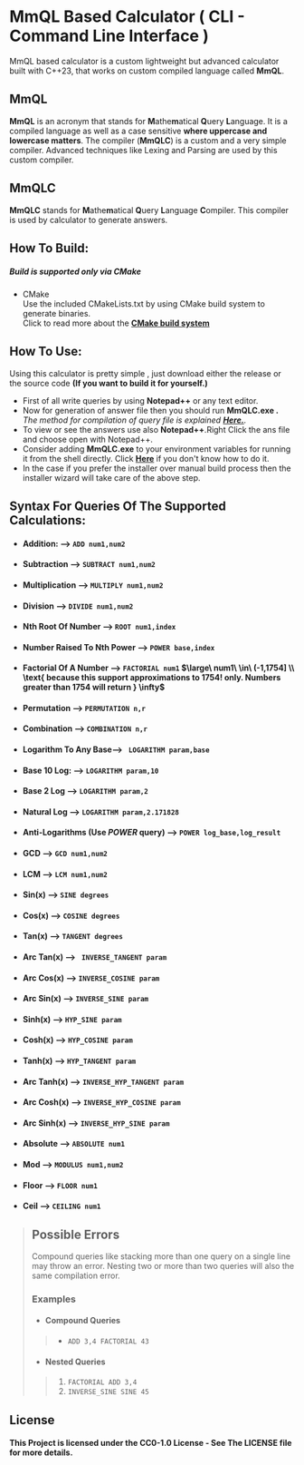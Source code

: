 
# MmQL Based Calculator  ( CLI - Command Line Interface )

MmQL based calculator is a custom lightweight but advanced calculator built with C++23, that works on custom compiled language called **MmQL**.

## MmQL

**MmQL** is an acronym that stands for **M**athe**m**atical **Q**uery **L**anguage. It is a compiled language as well as a case sensitive **where uppercase and  lowercase matters**. The compiler (**MmQLC**) is a custom and a very simple compiler. Advanced techniques like Lexing and Parsing are used by this custom compiler.

## MmQLC

**MmQLC** stands for **M**athe**m**atical **Q**uery **L**anguage **C**ompiler. This compiler is used by calculator to generate answers.

## How  To  Build:

##### 	Build is supported only via CMake<br/>

- CMake<br/>Use the included CMakeLists.txt by using CMake build system to generate binaries.<br/> Click to read more about the [**CMake build system**](https://cmake.org/documentation/)


## How  To  Use:

Using this calculator is pretty simple  , just download either the release or the source code **(If you want to build it for yourself.)** 

- First of all write queries by using  **Notepad++** or any text editor.
- Now for generation of answer file then you should run **MmQLC.exe .** *The method for compilation of query file is explained [**Here.**](DetailedDocs/MmQLC_Usage.md).*
- To view or see the answers use also **Notepad++**.Right Click the ans file and choose open with Notepad++.
- Consider adding **MmQLC.exe** to your environment variables for running it from the shell directly. Click [**Here**](https://www.youtube.com/watch?v=z84UIZy_qgE) if you don't know how to do it.
- In  the case if you prefer the installer over manual build process then the installer wizard will take care of the above step.
## Syntax  For  Queries  Of  The  Supported  Calculations:

- #### Addition: --> `ADD num1,num2`

- #### Subtraction --> `SUBTRACT num1,num2`

- #### Multiplication --> `MULTIPLY num1,num2`

- #### Division --> `DIVIDE num1,num2`

- #### Nth Root Of Number --> `ROOT num1,index`

- #### Number Raised To Nth Power --> `POWER base,index`

- #### Factorial Of A Number --> `FACTORIAL num1` $\large\ num1\ \in\ (-1,1754] \\ \text{ because this support approximations to 1754! only. Numbers greater than 1754 will return } \infty$

- #### Permutation --> `PERMUTATION n,r`

- #### Combination --> `COMBINATION n,r`

- #### Logarithm To  Any Base--> ` LOGARITHM param,base`

- #### Base 10 Log: --> `LOGARITHM param,10`

- #### Base 2 Log --> `LOGARITHM param,2`

- #### Natural Log --> `LOGARITHM param,2.171828`

- #### Anti-Logarithms  (Use ***POWER*** query) --> `POWER log_base,log_result` 

- #### GCD --> `GCD num1,num2`

- #### LCM --> `LCM num1,num2`

- #### Sin(x)  --> `SINE degrees`

- #### Cos(x) --> `COSINE degrees`

- #### Tan(x) --> `TANGENT degrees`

- #### Arc Tan(x)  --> ` INVERSE_TANGENT param`

- #### Arc  Cos(x) --> `INVERSE_COSINE param`

- #### Arc Sin(x) --> `INVERSE_SINE param`

- #### Sinh(x)   --> `HYP_SINE param`

- #### Cosh(x) --> `HYP_COSINE param`

- #### Tanh(x) --> `HYP_TANGENT param`

- #### Arc Tanh(x) --> `INVERSE_HYP_TANGENT param`

- #### Arc Cosh(x) --> `INVERSE_HYP_COSINE param`

- #### Arc Sinh(x) --> `INVERSE_HYP_SINE param`

- #### Absolute --> `ABSOLUTE num1`

- #### Mod --> `MODULUS num1,num2`

- #### Floor --> `FLOOR num1`

- #### Ceil --> `CEILING num1`

>## Possible Errors
> Compound queries like stacking more than one query on a single line may throw an error.
> Nesting two or more than two queries will also the same compilation error.
>### Examples
>- #### Compound Queries
> > - `ADD 3,4 FACTORIAL 43`
> - #### Nested Queries
> > 1. `FACTORIAL ADD 3,4`
> > 2. `INVERSE_SINE SINE 45`

## License

#### 	This Project is licensed under the CC0-1.0 License - See The LICENSE file for more details.
